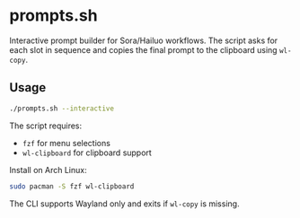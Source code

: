 # prompts.sh

Interactive prompt builder for Sora/Hailuo workflows. The script asks for each slot in sequence and copies the final prompt to the clipboard using `wl-copy`.

## Usage

```bash
./prompts.sh --interactive
```

The script requires:
- `fzf` for menu selections
- `wl-clipboard` for clipboard support

Install on Arch Linux:

```bash
sudo pacman -S fzf wl-clipboard
```

The CLI supports Wayland only and exits if `wl-copy` is missing.
